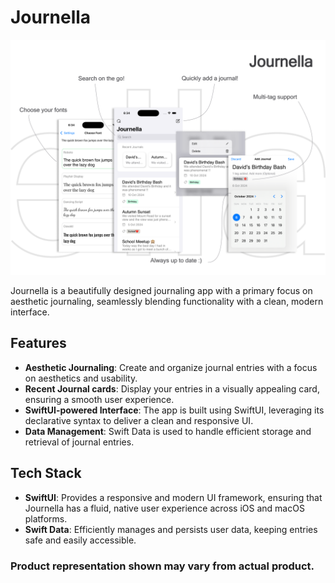 # Journella
<img src="https://github.com/ribhu69/Journella/blob/main/Banner.png" alt="Valora Product Banner"/>


Journella is a beautifully designed journaling app with a primary focus on aesthetic journaling, seamlessly blending functionality with a clean, modern interface.

## Features

- **Aesthetic Journaling**: Create and organize journal entries with a focus on aesthetics and usability.
- **Recent Journal cards**: Display your entries in a visually appealing card, ensuring a smooth user experience.
- **SwiftUI-powered Interface**: The app is built using SwiftUI, leveraging its declarative syntax to deliver a clean and responsive UI.
- **Data Management**: Swift Data is used to handle efficient storage and retrieval of journal entries.

## Tech Stack

- **SwiftUI**: Provides a responsive and modern UI framework, ensuring that Journella has a fluid, native user experience across iOS and macOS platforms.
- **Swift Data**: Efficiently manages and persists user data, keeping entries safe and easily accessible.

                                                                                  
### Product representation shown may vary from actual product.
